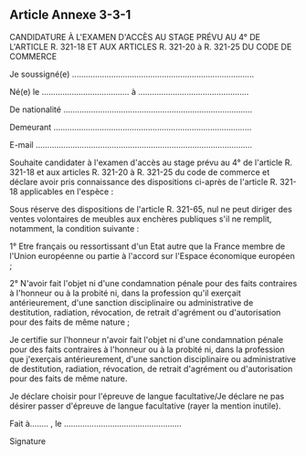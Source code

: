 Article Annexe 3-3-1
----
CANDIDATURE À L'EXAMEN D'ACCÈS AU STAGE PRÉVU AU 4° DE L'ARTICLE R. 321-18 ET
AUX ARTICLES R. 321-20 à R. 321-25 DU CODE DE COMMERCE

Je soussigné(e)
...............................................................................

Né(e) le ...................................... à
................................................

De nationalité
..................................................................................

Demeurant
......................................................................................

E-mail
..............................................................................................

Souhaite candidater à l'examen d'accès au stage prévu au 4° de l'article R.
321-18 et aux articles R. 321-20 à R. 321-25 du code de commerce et déclare
avoir pris connaissance des dispositions ci-après de l'article R. 321-18
applicables en l'espèce :

Sous réserve des dispositions de l'article R. 321-65, nul ne peut diriger des
ventes volontaires de meubles aux enchères publiques s'il ne remplit, notamment,
la condition suivante :

1° Etre français ou ressortissant d'un Etat autre que la France membre de
l'Union européenne ou partie à l'accord sur l'Espace économique européen ;

2° N'avoir fait l'objet ni d'une condamnation pénale pour des faits contraires à
l'honneur ou à la probité ni, dans la profession qu'il exerçait antérieurement,
d'une sanction disciplinaire ou administrative de destitution, radiation,
révocation, de retrait d'agrément ou d'autorisation pour des faits de même
nature ;

Je certifie sur l'honneur n'avoir fait l'objet ni d'une condamnation pénale pour
des faits contraires à l'honneur ou à la probité ni, dans la profession que
j'exerçais antérieurement, d'une sanction disciplinaire ou administrative de
destitution, radiation, révocation, de retrait d'agrément ou d'autorisation pour
des faits de même nature.

Je déclare choisir pour l'épreuve de langue facultative/Je déclare ne pas
désirer passer d'épreuve de langue facultative (rayer la mention inutile).

Fait à........ , le ...................................................

Signature
